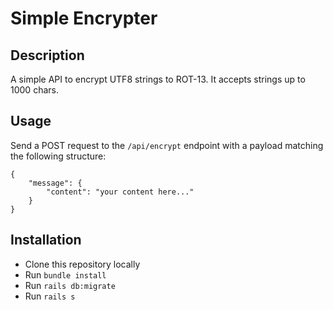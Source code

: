 # Simple Encrypter

## Description
A simple API to encrypt UTF8 strings to ROT-13. It accepts strings up to 1000 chars.

## Usage
Send a POST request to the `/api/encrypt` endpoint with a payload matching the following structure:
```
{
    "message": {
        "content": "your content here..."
    }
}
```

## Installation
- Clone this repository locally
- Run `bundle install`
- Run `rails db:migrate`
- Run `rails s`
